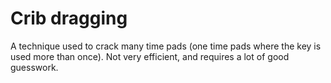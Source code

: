 # Crib dragging

A technique used to crack many time pads (one time pads where the key is used more than once). Not very efficient, and requires a lot of good guesswork.
